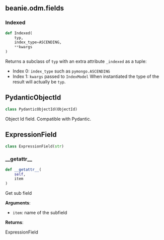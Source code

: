 ## beanie.odm.fields

### Indexed

```python
def Indexed(
	typ, 
	index_type=ASCENDING, 
	**kwargs
)
```

Returns a subclass of `typ` with an extra attribute `_indexed` as a tuple:
- Index 0: `index_type` such as `pymongo.ASCENDING`
- Index 1: `kwargs` passed to `IndexModel`
When instantiated the type of the result will actually be `typ`.

## PydanticObjectId

```python
class PydanticObjectId(ObjectId)
```

Object Id field. Compatible with Pydantic.

## ExpressionField

```python
class ExpressionField(str)
```

### \_\_getattr\_\_

```python
def __getattr__(
	self, 
	item
)
```

Get sub field

**Arguments**:

- `item`: name of the subfield

**Returns**:

ExpressionField


